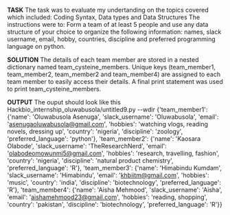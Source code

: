 **TASK**
The task was to evaluate my undertanding on the topics covered which included: Coding Syntax, Data types and Data Structures
The instructions were to:
Form a team of at least 5 people and use any data structure of your choice to organize the following information:
names, slack username, email, hobby, countries, discipline and preferred programming language on python.


**SOLUTION**
The details of each team member are stored in a nested dictionary named team_cysteine_members. Unique keys (team_member1, team_member2, team_member2 and team_member4) are assigned to each team member to easily access their details.
A final print statement was used to print team_cysteine_members. 


**OUTPUT**
The ouput should look like this
Hackbio_internship_oluwabusola/untitled9.py --wdir
{'team_member1': {'name': 'Oluwabusola Asenuga', 'slack_username': 'Oluwabusola', 'email': 'asenugaoluwabusola@gmail.com', 'hobbies': 'watching vlogs, reading novels, dressing up', 'country': 'nigeria', 'discipline': 'zoology', 'preferred_language': 'python'}, 'team_member2': {'name': 'Kaosara Olabode', 'slack_username': 'TheResearchNerd', 'email': 'olabodeomowunmi5@gmail.com', 'hobbies': 'research, travelling, fashion', 'country': 'nigeria', 'discipline': 'natural product chemistry', 'preferred_language': 'R'}, 'team_member3': {'name': 'Himabindu Kumdam', 'slack_username': 'Himabindu', 'email': 'khbiitm@gmail.com', 'hobbies': 'music', 'country': 'india', 'discipline': 'biotechnology', 'preferred_language': 'R'}, 'team_member4': {'name': 'Aisha Mehmood', 'slack_username': 'Aisha', 'email': 'aishamehmood23@gmail.com', 'hobbies': 'reading, shopping', 'country': 'pakistan', 'discipline': 'biotechnology', 'preferred_language': 'R'}}




